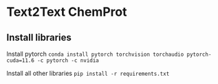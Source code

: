 # Text2Text ChemProt

## Install libraries

Install pytorch
`conda install pytorch torchvision torchaudio pytorch-cuda=11.6 -c pytorch -c nvidia`

Install all other libraries
`pip install -r requirements.txt`
